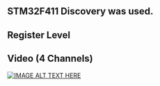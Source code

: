 ## STM32F411 Discovery was used.
## Register Level
## Video (4 Channels)
[![IMAGE ALT TEXT HERE](https://img.youtube.com/vi/OEbw9xcN2GM/0.jpg)](https://youtu.be/OEbw9xcN2GM)
